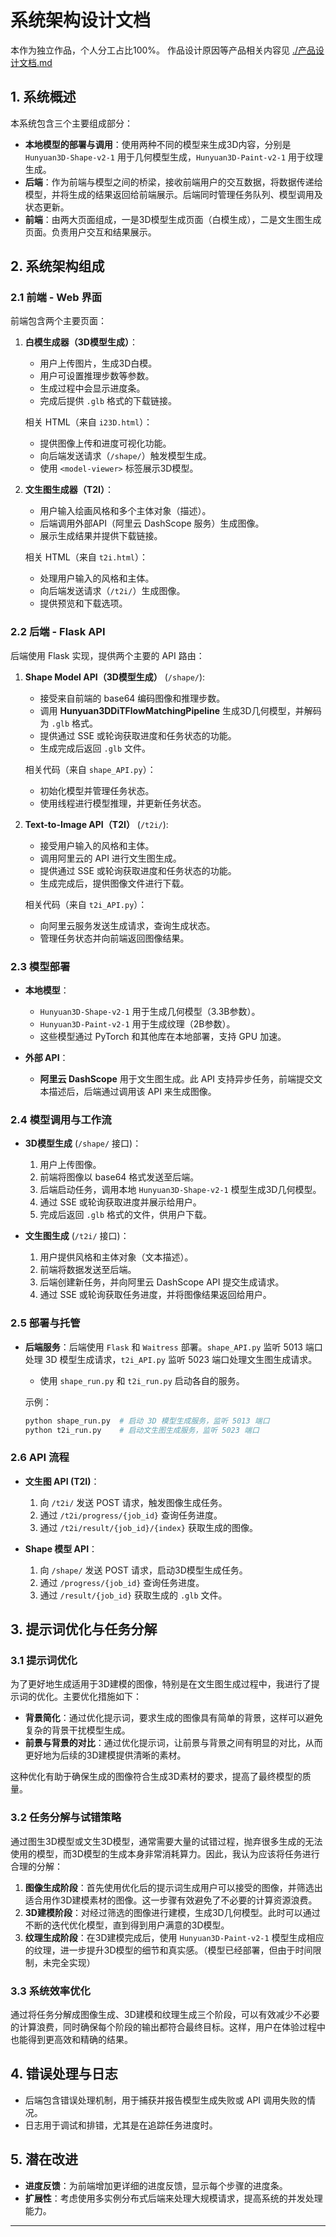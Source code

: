 # 系统架构设计文档
本作为独立作品，个人分工占比100%。
作品设计原因等产品相关内容见 [./产品设计文档.md](./产品设计文档.md)


## 1. **系统概述**

本系统包含三个主要组成部分：
- **本地模型的部署与调用**：使用两种不同的模型来生成3D内容，分别是 `Hunyuan3D-Shape-v2-1` 用于几何模型生成，`Hunyuan3D-Paint-v2-1` 用于纹理生成。
- **后端**：作为前端与模型之间的桥梁，接收前端用户的交互数据，将数据传递给模型，并将生成的结果返回给前端展示。后端同时管理任务队列、模型调用及状态更新。
- **前端**：由两大页面组成，一是3D模型生成页面（白模生成），二是文生图生成页面。负责用户交互和结果展示。

## 2. **系统架构组成**

### 2.1 **前端 - Web 界面**
前端包含两个主要页面：
1. **白模生成器（3D模型生成）**：
   - 用户上传图片，生成3D白模。
   - 用户可设置推理步数等参数。
   - 生成过程中会显示进度条。
   - 完成后提供 `.glb` 格式的下载链接。

   相关 HTML（来自 `i23D.html`）：
   - 提供图像上传和进度可视化功能。
   - 向后端发送请求（`/shape/`）触发模型生成。
   - 使用 `<model-viewer>` 标签展示3D模型。

2. **文生图生成器（T2I）**：
   - 用户输入绘画风格和多个主体对象（描述）。
   - 后端调用外部API（阿里云 DashScope 服务）生成图像。
   - 展示生成结果并提供下载链接。

   相关 HTML（来自 `t2i.html`）：
   - 处理用户输入的风格和主体。
   - 向后端发送请求（`/t2i/`）生成图像。
   - 提供预览和下载选项。

### 2.2 **后端 - Flask API**
后端使用 Flask 实现，提供两个主要的 API 路由：
1. **Shape Model API（3D模型生成）** (`/shape/`):
   - 接受来自前端的 base64 编码图像和推理步数。
   - 调用 **Hunyuan3DDiTFlowMatchingPipeline** 生成3D几何模型，并解码为 `.glb` 格式。
   - 提供通过 SSE 或轮询获取进度和任务状态的功能。
   - 生成完成后返回 `.glb` 文件。

   相关代码（来自 `shape_API.py`）：
   - 初始化模型并管理任务状态。
   - 使用线程进行模型推理，并更新任务状态。

2. **Text-to-Image API（T2I）** (`/t2i/`):
   - 接受用户输入的风格和主体。
   - 调用阿里云的 API 进行文生图生成。
   - 提供通过 SSE 或轮询获取进度和任务状态的功能。
   - 生成完成后，提供图像文件进行下载。

   相关代码（来自 `t2i_API.py`）：
   - 向阿里云服务发送生成请求，查询生成状态。
   - 管理任务状态并向前端返回图像结果。

### 2.3 **模型部署**
- **本地模型**：
  - `Hunyuan3D-Shape-v2-1` 用于生成几何模型（3.3B参数）。
  - `Hunyuan3D-Paint-v2-1` 用于生成纹理（2B参数）。
  - 这些模型通过 PyTorch 和其他库在本地部署，支持 GPU 加速。

- **外部 API**：
  - **阿里云 DashScope** 用于文生图生成。此 API 支持异步任务，前端提交文本描述后，后端通过调用该 API 来生成图像。

### 2.4 **模型调用与工作流**
- **3D模型生成** (`/shape/` 接口)：
  1. 用户上传图像。
  2. 前端将图像以 base64 格式发送至后端。
  3. 后端启动任务，调用本地 `Hunyuan3D-Shape-v2-1` 模型生成3D几何模型。
  4. 通过 SSE 或轮询获取进度并展示给用户。
  5. 完成后返回 `.glb` 格式的文件，供用户下载。

- **文生图生成** (`/t2i/` 接口)：
  1. 用户提供风格和主体对象（文本描述）。
  2. 前端将数据发送至后端。
  3. 后端创建新任务，并向阿里云 DashScope API 提交生成请求。
  4. 通过 SSE 或轮询获取任务进度，并将图像结果返回给用户。

### 2.5 **部署与托管**
- **后端服务**：后端使用 `Flask` 和 `Waitress` 部署。`shape_API.py` 监听 5013 端口处理 3D 模型生成请求，`t2i_API.py` 监听 5023 端口处理文生图生成请求。
  - 使用 `shape_run.py` 和 `t2i_run.py` 启动各自的服务。

  示例：
  ```bash
  python shape_run.py  # 启动 3D 模型生成服务，监听 5013 端口
  python t2i_run.py    # 启动文生图生成服务，监听 5023 端口

### 2.6 **API 流程**

* **文生图 API (T2I)**：

  1. 向 `/t2i/` 发送 POST 请求，触发图像生成任务。
  2. 通过 `/t2i/progress/{job_id}` 查询任务进度。
  3. 通过 `/t2i/result/{job_id}/{index}` 获取生成的图像。

* **Shape 模型 API**：

  1. 向 `/shape/` 发送 POST 请求，启动3D模型生成任务。
  2. 通过 `/progress/{job_id}` 查询任务进度。
  3. 通过 `/result/{job_id}` 获取生成的 `.glb` 文件。

## 3. **提示词优化与任务分解**

### 3.1 **提示词优化**

为了更好地生成适用于3D建模的图像，特别是在文生图生成过程中，我进行了提示词的优化。主要优化措施如下：

* **背景简化**：通过优化提示词，要求生成的图像具有简单的背景，这样可以避免复杂的背景干扰模型生成。
* **前景与背景的对比**：通过优化提示词，让前景与背景之间有明显的对比，从而更好地为后续的3D建模提供清晰的素材。

这种优化有助于确保生成的图像符合生成3D素材的要求，提高了最终模型的质量。

### 3.2 **任务分解与试错策略**

通过图生3D模型或文生3D模型，通常需要大量的试错过程，抛弃很多生成的无法使用的模型，而3D模型的生成本身非常消耗算力。因此，我认为应该将任务进行合理的分解：

1. **图像生成阶段**：首先使用优化后的提示词生成用户可以接受的图像，并筛选出适合用作3D建模素材的图像。这一步骤有效避免了不必要的计算资源浪费。
2. **3D建模阶段**：对经过筛选的图像进行建模，生成3D几何模型。此时可以通过不断的迭代优化模型，直到得到用户满意的3D模型。
3. **纹理生成阶段**：在3D建模完成后，使用 `Hunyuan3D-Paint-v2-1` 模型生成相应的纹理，进一步提升3D模型的细节和真实感。（模型已经部署，但由于时间限制，未完全实现）

### 3.3 **系统效率优化**

通过将任务分解成图像生成、3D建模和纹理生成三个阶段，可以有效减少不必要的计算浪费，同时确保每个阶段的输出都符合最终目标。这样，用户在体验过程中也能得到更高效和精确的结果。

## 4. **错误处理与日志**

* 后端包含错误处理机制，用于捕获并报告模型生成失败或 API 调用失败的情况。
* 日志用于调试和排错，尤其是在追踪任务进度时。

## 5. **潜在改进**

* **进度反馈**：为前端增加更详细的进度反馈，显示每个步骤的进度条。
* **扩展性**：考虑使用多实例分布式后端来处理大规模请求，提高系统的并发处理能力。

---

